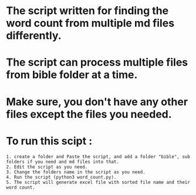 # The script written for finding the word count from multiple md files differently.

# The script can process multiple files from bible folder at a time.

# Make sure, you don't have any other files except the files you needed. 

# To run this scipt :
	1. create a folder and Paste the script, and add a folder "bible", sub folders if you need and md files into that.
	2. Edit the script as you need.
	3. Change the folders name in the script as you need.
	4. Run the script (python3 word_count.py).
	5. The script will generate excel file with sorted file name and their word count.
